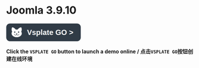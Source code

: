 # Joomla 3.9.10

<a href="https://www.vsplate.com/?docker-compose=https://github.com/vsplate/dcenvs/joomla/3.9.10"><img alt="VSPLATE GO" src="https://raw.githubusercontent.com/vsplate/images/master/vsgo_btn.png" width="200px"></a>

**Click the `VSPLATE GO` button to launch a demo online / 点击`VSPLATE GO`按钮创建在线环境**